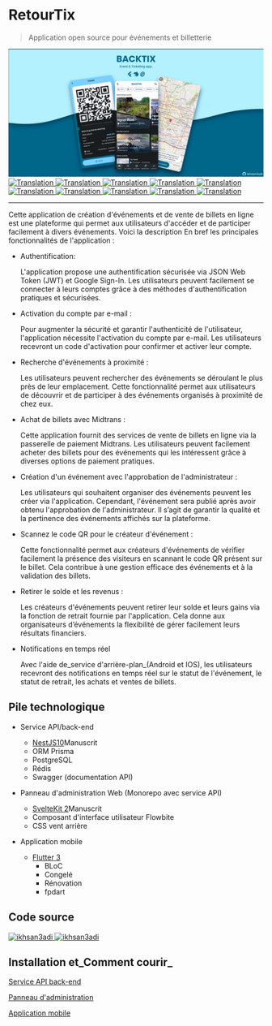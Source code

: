 # RetourTix

> Application open source pour événements et billetterie

<img src="assets/social_preview.png">

<a href="./README.md">
  <img alt="Translation" src="https://img.shields.io/badge/Bahasa_Indonesia-blue?style=for-the-badge&logo=googletranslate&logoColor=blue&labelColor=white">
</a>
<a href="./README.en.md">
  <img alt="Translation" src="https://img.shields.io/badge/English-blue?style=for-the-badge&logo=googletranslate&logoColor=blue&labelColor=white">
</a>
<a href="./README.zh-CN.md">
  <img alt="Translation" src="https://img.shields.io/badge/简体中文-blue?style=for-the-badge&logo=googletranslate&logoColor=blue&labelColor=white">
</a>
<a href="./README.ja.md">
  <img alt="Translation" src="https://img.shields.io/badge/日本語-blue?style=for-the-badge&logo=googletranslate&logoColor=blue&labelColor=white">
</a>
<a href="./README.ar.md">
  <img alt="Translation" src="https://img.shields.io/badge/Arabic_عربي-blue?style=for-the-badge&logo=googletranslate&logoColor=blue&labelColor=white">
</a>
<a href="./README.pt.md">
  <img alt="Translation" src="https://img.shields.io/badge/Português-blue?style=for-the-badge&logo=googletranslate&logoColor=blue&labelColor=white">
</a>
<a href="./README.es.md">
  <img alt="Translation" src="https://img.shields.io/badge/Español-blue?style=for-the-badge&logo=googletranslate&logoColor=blue&labelColor=white">
</a>
<a href="./README.fr.md">
  <img alt="Translation" src="https://img.shields.io/badge/Français-blue?style=for-the-badge&logo=googletranslate&logoColor=blue&labelColor=white">
</a>
<a href="./README.vi.md">
  <img alt="Translation" src="https://img.shields.io/badge/Tiếng_Việt-blue?style=for-the-badge&logo=googletranslate&logoColor=blue&labelColor=white">
</a>
<a href="./README.hi.md">
  <img alt="Translation" src="https://img.shields.io/badge/Hindi_हिंदी-blue?style=for-the-badge&logo=googletranslate&logoColor=blue&labelColor=white">
</a>

* * *

Cette application de création d'événements et de vente de billets en ligne est une plateforme qui permet aux utilisateurs d'accéder et de participer facilement à divers événements. Voici la description
En bref les principales fonctionnalités de l'application :

-   Authentification:

    L'application propose une authentification sécurisée via JSON Web Token (JWT) et Google Sign-In. Les utilisateurs peuvent facilement se connecter à leurs comptes grâce à des méthodes d'authentification pratiques et sécurisées.

-   Activation du compte par e-mail :

    Pour augmenter la sécurité et garantir l'authenticité de l'utilisateur, l'application nécessite l'activation du compte par e-mail. Les utilisateurs recevront un code d'activation pour confirmer et activer leur compte.

-   Recherche d'événements à proximité :

    Les utilisateurs peuvent rechercher des événements se déroulant le plus près de leur emplacement. Cette fonctionnalité permet aux utilisateurs de découvrir et de participer à des événements organisés à proximité de chez eux.

-   Achat de billets avec Midtrans :

    Cette application fournit des services de vente de billets en ligne via la passerelle de paiement Midtrans. Les utilisateurs peuvent facilement acheter des billets pour des événements qui les intéressent grâce à diverses options de paiement pratiques.

-   Création d'un événement avec l'approbation de l'administrateur :

    Les utilisateurs qui souhaitent organiser des événements peuvent les créer via l'application. Cependant, l'événement sera publié après avoir obtenu l'approbation de l'administrateur. Il s’agit de garantir la qualité et la pertinence des événements affichés sur la plateforme.

-   Scannez le code QR pour le créateur d'événement :

    Cette fonctionnalité permet aux créateurs d'événements de vérifier facilement la présence des visiteurs en scannant le code QR présent sur le billet. Cela contribue à une gestion efficace des événements et à la validation des billets.

-   Retirer le solde et les revenus :

    Les créateurs d'événements peuvent retirer leur solde et leurs gains via la fonction de retrait fournie par l'application. Cela donne aux organisateurs d’événements la flexibilité de gérer facilement leurs résultats financiers.

-   Notifications en temps réel

    Avec l'aide de_service d'arrière-plan_(Android et IOS), les utilisateurs recevront des notifications en temps réel sur le statut de l'événement, le statut de retrait, les achats et ventes de billets.

## Pile technologique

-   Service API/back-end

    -   [NestJS10](https://nestjs.com/)Manuscrit
    -   ORM Prisma
    -   PostgreSQL
    -   Rédis
    -   Swagger (documentation API)

-   Panneau d'administration Web (Monorepo avec service API)

    -   [SvelteKit 2](https://kit.svelte.dev/)Manuscrit
    -   Composant d'interface utilisateur Flowbite
    -   CSS vent arrière

-   Application mobile

    -   [Flutter 3](https://flutter.dev/)
        -   BLoC
        -   Congelé
        -   Rénovation
        -   fpdart

## Code source

<a href="https://github.com/ikhsan3adi/backtix-app">
  <img height='25em' src="https://img.shields.io/badge/BackTix_App-027DFD?style=for-the-badge&logo=github&logoColor=white" title="ikhsan3adi" />
</a>

<a href="https://github.com/ikhsan3adi/backtix-service">
  <img height='25em' src="https://img.shields.io/badge/BackTix_Api_Service & Admin panel-ea2845?style=for-the-badge&logo=github&logoColor=white" title="ikhsan3adi" />
</a>

## Installation et_Comment courir_

[Service API back-end](docs/api-service.md)

[Panneau d'administration](docs/admin-panel.md)

[Application mobile](docs/mobile-app.md)
